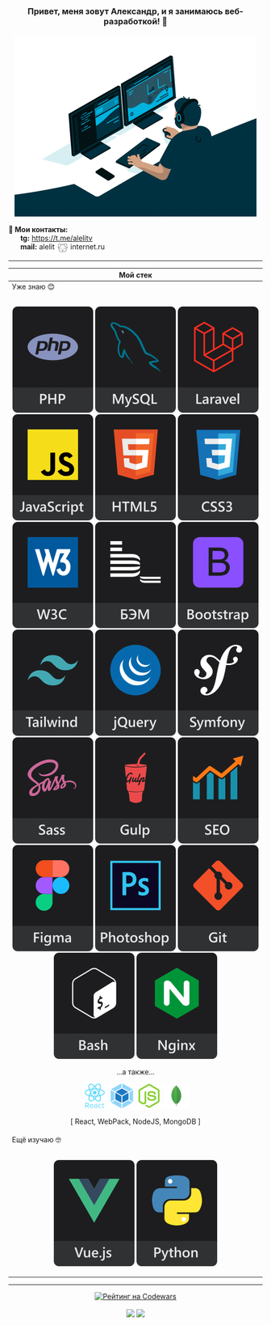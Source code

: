 <div align="center">
  
### Привет, меня зовут Александр, и&nbsp;я&nbsp;занимаюсь веб-разработкой! 👋   
</div>

<p align="center"><a href="#_"><img src="https://github.com/ale-lit/ale-lit/blob/main/giphy.gif"></a></p>
</div>

**📢 Мои контакты:**
<br>
&nbsp;&nbsp;&nbsp;&nbsp;&nbsp;&nbsp;**tg:** https://t.me/alelitv
<br>
&nbsp;&nbsp;&nbsp;&nbsp;&nbsp;&nbsp;**mail:** alelit[<img src="https://github.com/ale-lit/ale-lit/blob/main/icons/dog-new3.svg" alt="@" title="@" height="22" align="top">](#_)internet.ru

---

<div align="center">
  
| **Мой стек** |
| --- |
| Уже знаю 😊<br><br><p align="center">[<img src="https://github.com/ale-lit/ale-lit/blob/main/icons/php-new.svg" alt="PHP" title="PHP">](#_) [<img src="https://github.com/ale-lit/ale-lit/blob/main/icons/mysql-new.svg" alt="MySQL" title="MySQL">](#_) [<img src="https://github.com/ale-lit/ale-lit/blob/main/icons/laravel-new.svg" alt="Laravel" title="Laravel">](#_) [<img src="https://github.com/ale-lit/ale-lit/blob/main/icons/js-new.svg" alt="JavaScript" title="JavaScript">](#_) [<img src="https://github.com/ale-lit/ale-lit/blob/main/icons/html5-new.svg" alt="HTML5" title="HTML5">](#_) [<img src="https://github.com/ale-lit/ale-lit/blob/main/icons/css3-new.svg" alt="CSS3" title="CSS3">](#_) [<img src="https://github.com/ale-lit/ale-lit/blob/main/icons/w3c-new.svg" alt="W3C Validator" title="Валидная кроссбраузерная вёрстка">](#_) [<img src="https://github.com/ale-lit/ale-lit/blob/main/icons/bem-new.svg" alt="Методолгия БЭМ" title="Методология БЭМ">](#_) [<img src="https://github.com/ale-lit/ale-lit/blob/main/icons/bootstrap-new.svg" alt="Bootstrap" title="Bootstrap">](#_) [<img src="https://github.com/ale-lit/ale-lit/blob/main/icons/tailwind-new.svg" alt="Tailwind CSS" title="Tailwind CSS">](#_) [<img src="https://github.com/ale-lit/ale-lit/blob/main/icons/jquery-new.svg" alt="jQuery" title="jQuery">](#_) [<img src="https://github.com/ale-lit/ale-lit/blob/main/icons/symfony-new.svg" alt="Symfony" title="Symfony">](#_) [<img src="https://github.com/ale-lit/ale-lit/blob/main/icons/sass-new.svg" alt="Sass" title="Sass">](#_) [<img src="https://github.com/ale-lit/ale-lit/blob/main/icons/gulp-new.svg" alt="Gulp" title="Gulp">](#_) [<img src="https://github.com/ale-lit/ale-lit/blob/main/icons/seo-new.svg" alt="SEO оптимизация и продвижение" title="SEO оптимизация и продвижение">](#_) [<img src="https://github.com/ale-lit/ale-lit/blob/main/icons/figma-new.svg" alt="Figma" title="Figma">](#_) [<img src="https://github.com/ale-lit/ale-lit/blob/main/icons/photoshop-new.svg" alt="Adobe Photoshop" title="Adobe Photoshop">](#_) [<img src="https://github.com/ale-lit/ale-lit/blob/main/icons/git-new.svg" alt="Git" title="Git">](#_) [<img src="https://github.com/ale-lit/ale-lit/blob/main/icons/bash-new.svg" alt="Bash" title="Bash">](#_) [<img src="https://github.com/ale-lit/ale-lit/blob/main/icons/nginx-new.svg" alt="Nginx" title="Nginx">](#_)</p><p align="center">...а также...</p><p align="center">[<img src="https://github.com/ale-lit/ale-lit/blob/main/icons/react.svg" alt="React" title="React" height="50">](#_) [<img src="https://github.com/ale-lit/ale-lit/blob/main/icons/webpack.svg" alt="WebPack" title="WebPack" height="50">](#_) [<img src="https://github.com/ale-lit/ale-lit/blob/main/icons/nodejs.svg" alt="NodeJS" title="NodeJS" height="50">](#_) [<img src="https://github.com/ale-lit/ale-lit/blob/main/icons/mongo.svg" alt="Mongo BD" title="Mongo BD" height="50">](#_) <p align="center">[ React, WebPack, NodeJS, MongoDB ]</p></p>
Ещё изучаю 🤓<br><br><p align="center">[<img src="https://github.com/ale-lit/ale-lit/blob/main/icons/vue-new.svg" alt="Vue.js" title="Vue.js">](#_) [<img src="https://github.com/ale-lit/ale-lit/blob/main/icons/python-new.svg" alt="Python" title="Python">](#_)</p> |  
</div>

---

<div align="center">
  
[![Рейтинг на Codewars](https://www.codewars.com/users/AleLit/badges/large)](https://www.codewars.com/users/AleLit "Мой профиль на Codewars")
<br><br>
[<img src="https://github-readme-stats.vercel.app/api?username=ale-lit&hide=contribs&show_icons=true&border_color=c2cad0&count_private=true" height="140">](#) [<img src="https://github-readme-stats.vercel.app/api/top-langs/?username=ale-lit&layout=compact&border_color=d0d7de" height="140">](#)
</div>
